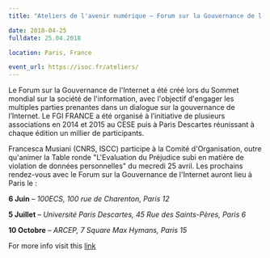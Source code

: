 ```yaml
---
title: "Ateliers de l'avenir numérique – Forum sur la Gouvernance de l'Internet"

date: 2018-04-25
fulldate: 25.04.2018

location: Paris, France

event_url: https://isoc.fr/ateliers/
---
```

Le Forum sur la Gouvernance de l'Internet a été créé lors du Sommet mondial sur la société de l'information, avec l'objectif d'engager les multiples parties prenantes dans un dialogue sur la gouvernance de l’Internet. Le FGI FRANCE a été organisé à l’initiative de plusieurs associations en 2014 et 2015 au CESE puis à Paris Descartes réunissant à chaque édition un millier de participants.

Francesca Musiani (CNRS, ISCC) participe à la Comité d'Organisation, outre qu'animer la Table ronde "L'Evaluation du Préjudice subi en matière de violation de données personnelles" du mecredi 25 avril.
Les prochains rendez-vous avec le Forum sur la Gouvernance de l'Internet auront lieu à Paris le :

**6 Juin** – *100ECS, 100 rue de Charenton, Paris 12*

**5 Juillet** – *Université Paris Descartes, 45 Rue des Saints-Pères, Paris 6*

**10 Octobre** – *ARCEP, 7 Square Max Hymans, Paris 15*

For more info visit this [link](https://isoc.fr/ateliers/)

